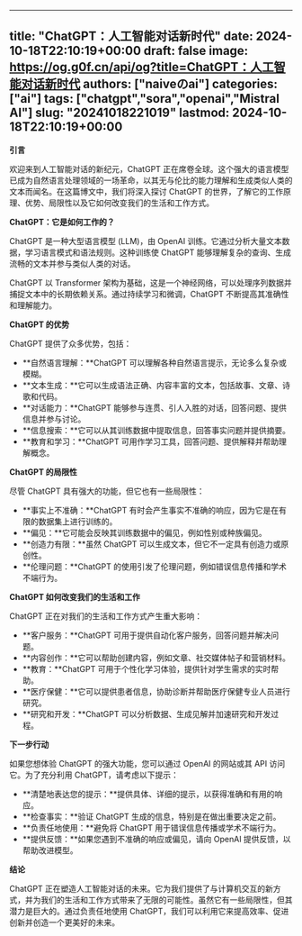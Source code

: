 
---
title: "ChatGPT：人工智能对话新时代"
date: 2024-10-18T22:10:19+00:00
draft: false
image: https://og.g0f.cn/api/og?title=ChatGPT：人工智能对话新时代
authors: ["naiveのai"]
categories: ["ai"]
tags: ["chatgpt","sora","openai","Mistral AI"]
slug: "20241018221019"
lastmod: 2024-10-18T22:10:19+00:00
---
**引言**

欢迎来到人工智能对话的新纪元，ChatGPT 正在席卷全球。这个强大的语言模型已成为自然语言处理领域的一场革命，以其无与伦比的能力理解和生成类似人类的文本而闻名。在这篇博文中，我们将深入探讨 ChatGPT 的世界，了解它的工作原理、优势、局限性以及它如何改变我们的生活和工作方式。

**ChatGPT：它是如何工作的？**

ChatGPT 是一种大型语言模型 (LLM)，由 OpenAI 训练。它通过分析大量文本数据，学习语言模式和语法规则。这种训练使 ChatGPT 能够理解复杂的查询、生成流畅的文本并参与类似人类的对话。

ChatGPT 以 Transformer 架构为基础，这是一个神经网络，可以处理序列数据并捕捉文本中的长期依赖关系。通过持续学习和微调，ChatGPT 不断提高其准确性和理解能力。

**ChatGPT 的优势**

ChatGPT 提供了众多优势，包括：

* **自然语言理解：**ChatGPT 可以理解各种自然语言提示，无论多么复杂或模糊。
* **文本生成：**它可以生成语法正确、内容丰富的文本，包括故事、文章、诗歌和代码。
* **对话能力：**ChatGPT 能够参与连贯、引人入胜的对话，回答问题、提供信息并参与讨论。
* **信息搜索：**它可以从其训练数据中提取信息，回答事实问题并提供摘要。
* **教育和学习：**ChatGPT 可用作学习工具，回答问题、提供解释并帮助理解概念。

**ChatGPT 的局限性**

尽管 ChatGPT 具有强大的功能，但它也有一些局限性：

* **事实上不准确：**ChatGPT 有时会产生事实不准确的响应，因为它是在有限的数据集上进行训练的。
* **偏见：**它可能会反映其训练数据中的偏见，例如性别或种族偏见。
* **创造力有限：**虽然 ChatGPT 可以生成文本，但它不一定具有创造力或原创性。
* **伦理问题：**ChatGPT 的使用引发了伦理问题，例如错误信息传播和学术不端行为。

**ChatGPT 如何改变我们的生活和工作**

ChatGPT 正在对我们的生活和工作方式产生重大影响：

* **客户服务：**ChatGPT 可用于提供自动化客户服务，回答问题并解决问题。
* **内容创作：**它可以帮助创建内容，例如文章、社交媒体帖子和营销材料。
* **教育：**ChatGPT 可用于个性化学习体验，提供针对学生需求的实时帮助。
* **医疗保健：**它可以提供患者信息，协助诊断并帮助医疗保健专业人员进行研究。
* **研究和开发：**ChatGPT 可以分析数据、生成见解并加速研究和开发过程。

**下一步行动**

如果您想体验 ChatGPT 的强大功能，您可以通过 OpenAI 的网站或其 API 访问它。为了充分利用 ChatGPT，请考虑以下提示：

* **清楚地表达您的提示：**提供具体、详细的提示，以获得准确和有用的响应。
* **检查事实：**验证 ChatGPT 生成的信息，特别是在做出重要决定之前。
* **负责任地使用：**避免将 ChatGPT 用于错误信息传播或学术不端行为。
* **提供反馈：**如果您遇到不准确的响应或偏见，请向 OpenAI 提供反馈，以帮助改进模型。

**结论**

ChatGPT 正在塑造人工智能对话的未来。它为我们提供了与计算机交互的新方式，并为我们的生活和工作方式带来了无限的可能性。虽然它有一些局限性，但其潜力是巨大的。通过负责任地使用 ChatGPT，我们可以利用它来提高效率、促进创新并创造一个更美好的未来。